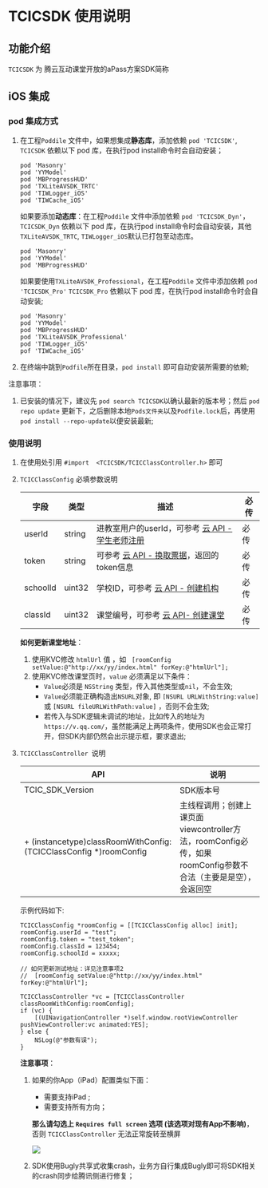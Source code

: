 # TCICSDK 使用说明

## 功能介绍

`TCICSDK` 为 腾云互动课堂开放的aPass方案SDK简称

## iOS 集成

### pod 集成方式


1. 在工程`Poddile` 文件中，如果想集成**静态库**，添加依赖 `pod 'TCICSDK'`, `TCICSDK` 依赖以下 pod 库，在执行pod install命令时会自动安装；

    ```
    pod 'Masonry'
    pod 'YYModel'
    pod 'MBProgressHUD'
    pod 'TXLiteAVSDK_TRTC'
    pod 'TIWLogger_iOS'
    pod 'TIWCache_iOS'
    ```
    
    如果要添加**动态库**：在工程`Poddile` 文件中添加依赖 `pod 'TCICSDK_Dyn'`， `TCICSDK_Dyn` 依赖以下 pod 库，在执行pod install命令时会自动安装，其他 `TXLiteAVSDK_TRTC`, `TIWLogger_iOS`默认已打包至动态库。

    ```
    pod 'Masonry'
    pod 'YYModel'
    pod 'MBProgressHUD'
    ```
    
    如果要使用`TXLiteAVSDK_Professional`，在工程`Poddile` 文件中添加依赖 `pod 'TCICSDK_Pro'` `TCICSDK_Pro` 依赖以下 pod 库，在执行pod install命令时会自动安装;
    
    ```
    pod 'Masonry'
    pod 'YYModel'
    pod 'MBProgressHUD'
    pod 'TXLiteAVSDK_Professional'
    pod 'TIWLogger_iOS'
    pof 'TIWCache_iOS'
    ```

2.  在终端中跳到`Podfile`所在目录，`pod install` 即可自动安装所需要的依赖;


注意事项：
1. 已安装的情况下，建议先 `pod search TCICSDK`以确认最新的版本号；然后 `pod repo update` 更新下，之后删除本地`Pods文件夹`以及`Podfile.lock`后，再使用`pod install --repo-update`以便安装最新;


### 使用说明

1. 在使用处引用 `#import  <TCICSDK/TCICClassController.h>` 即可

2. <a name="tcicclassconfig">`TCICClassConfig` 必填参数说明 </a>

	| 字段 | 类型 | 描述 | 必传 | 
	| ---- | ---- | ---- | ---- |
	| userId |  string |  进教室用户的userId，可参考 [云 API - 学生老师注册](https://classroom-docs.qcloudtrtc.com/#/business/Class?id=3%e5%ad%a6%e7%94%9f%e8%80%81%e5%b8%88%e6%b3%a8%e5%86%8c) | 必传 |
	| token | string | 可参考 [云 API - 换取票据](https://classroom-docs.qcloudtrtc.com/#/business/Class?id=4-%e6%8d%a2%e5%8f%96%e7%a5%a8%e6%8d%ae)，返回的token信息 | 必传 |
	| schoolId | uint32 | 学校ID，可参考 [云 API - 创建机构](https://classroom-docs.qcloudtrtc.com/#/business/Class?id=1%e5%88%9b%e5%bb%ba%e6%9c%ba%e6%9e%84) | 必传 |
	| classId | uint32 | 课堂编号，可参考 [云 API- 创建课堂](https://classroom-docs.qcloudtrtc.com/#/business/Class?id=12-%e5%88%9b%e5%bb%ba%e8%af%be%e5%a0%82)| 必传 | 
	
	**如何更新课堂地址**：
	1. 使用KVC修改 `htmlUrl` 值 ，如  ` [roomConfig setValue:@"http://xx/yy/index.html" forKey:@"htmlUrl"];`
	2. 使用KVC修改课堂页时，`value` 必须满足以下条件：
		*  `Value`必须是 	`NSString` 类型，传入其他类型或`nil`，不会生效;
		*  `Value`必须能正确构造出`NSURL`对象, 即 `[NSURL URLWithString:value]` 或 `[NSURL fileURLWithPath:value]`  ，否则不会生效;
		*  若传入与SDK逻辑未调试的地址，比如传入的地址为 `https://v.qq.com/`，虽然能满足上两项条件，使用SDK也会正常打开，但SDK内部仍然会出示提示框，要求退出;

2. `TCICClassController `说明

	| API | 说明 | 
	| --- | ---- | 
	| TCIC_SDK_Version | SDK版本号 | 
	|  + (instancetype)classRoomWithConfig:(TCICClassConfig *)roomConfig | 主线程调用；创建上课页面viewcontroller方法，roomConfig必传，如果roomConfig参数不合法（主要是是空），会返回空 |
	

	示例代码如下:
	
	```
	TCICClassConfig *roomConfig = [[TCICClassConfig alloc] init];
	roomConfig.userId = "test";
	roomConfig.token = "test_token";
	roomConfig.classId = 123454;
	roomConfig.schoolId = xxxxx;
	
	// 如何更新测试地址：详见注意事项2
	// 	[roomConfig setValue:@"http://xx/yy/index.html" forKey:@"htmlUrl"];
	           
	TCICClassController *vc = [TCICClassController classRoomWithConfig:roomConfig];
	if (vc) {
		[(UINavigationController *)self.window.rootViewController pushViewController:vc animated:YES];
	} else {
		NSLog(@"参数有误");
	}    
	```
	
	
    


	**注意事项**：
	1. 如果的你App（iPad）配置类似下面：
		* 需要支持iPad ;
		* 需要支持所有方向；
		
		**那么请勾选上 `Requires full screen` 选项 (该选项对现有App不影响)**，否则 ` TCICClassController ` 无法正常旋转至横屏
	
		![](https://main.qcloudimg.com/raw/26926026e4a4ed5d565ede21258a47ab.png)
    
    2. SDK使用Bugly共享式收集crash，业务方自行集成Bugly即可将SDK相关的crash同步给腾讯侧进行修复；

    


    		
    		
	
	

